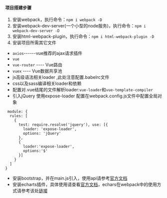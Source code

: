#### 项目搭建步骤
1. 安装webpack，执行命令：`npm i webpack -D`
2. 安装webpack-dev-server(一个小型的node服务)，执行命令：`npm i webpack-dev-server -D`
3. 安装html-webpack-plugin，执行命令：`npm i html-webpack-plugin -D`
4. 安装项目所需其它文件
  + `axios`------vue推荐的ajax请求插件
  + `vue`
  + `vue-router` ---- Vue路由
  + `vuex` ---- Vue数据共享池
  + js高级语法相关loader ,此处注意配置.babelrc文件
  + css以及sass编译相关loader和依赖
  + 配置对.vue结尾的文件解析loader:`vue-loader`和`vue-template-compiler`
  + 引入jQuery 使用expose-loader 配置在webpack.config.js文件中配置全局对象
  ```
   module: {
    rules: [
      {
        test: require.resolve('jquery'), use: [{
          loader: 'expose-loader',
          options: 'jQuery'
        }, 
        {
          loader:'expose-loader',
          options:'$'
        }]
      }
    ]
  }
  ```

  + 安装bootstrap，并在main.js引入，使用api请参考[官方文档](http://www.bootcss.com/)
  + 安装echarts插件，具体使用请查看[官方文档](http://echarts.baidu.com/)，echars在webpack中的使用方式请参考该处[链接](http://echarts.baidu.com/tutorial.html#%E5%9C%A8%20webpack%20%E4%B8%AD%E4%BD%BF%E7%94%A8%20ECharts)